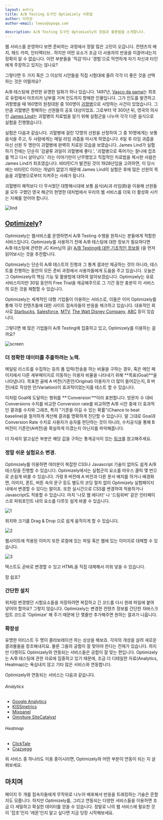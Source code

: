 ```yaml
---
layout: entry
title: A/B Testing 도구인 Optimizely 사용법
author: 이의성
author-email: leeus@spoqa.com

description: A/B Testing 도구인 Optimizely의 장점과 활용법을 소개합니다.
---
```




웹 서비스를 운영하다 보면 준비하는 과정에서 정말 많은 고민이 오갑니다. 컨텐츠의 배치, 헤드 카피, 인터랙티브.. 하지만 어떤 요소가 조금 더 사용자의 반응을 이끌어내는지 정확히 알 수 없습니다. 이런 부분들을 '직감'이나 '경험'으로 막연하게 자기 자신과 타인에게 주장하고 있지는 않나요?

그렇다면 두 가지 혹은 그 이상의 시안들을 직접 시험대에 올려 각각 더 좋은 것을 선택하는 것은 어떨까요? 

A/B 테스팅에 관련한 유명한 일화가 하나 있습니다. 1497년, [Vasco da gama](http://ko.wikipedia.org/wiki/%EB%B0%94%EC%8A%A4%EC%BF%A0_%EB%8B%A4_%EA%B0%80%EB%A7%88)는 최초로 유럽에서 아프리카 남부를 거쳐 인도까지 항해한 인물입니다. 그가 인도를 발견하고 귀항했을 때 160명의 원정대원 중 100명이 [괴혈병](http://ko.wikipedia.org/wiki/%EA%B4%B4%ED%98%88%EB%B3%91)으로 사망하는 사건이 있었습니다. 그만큼 괴혈병은 항해하는 선원들의 공포 대상이었죠. 그로부터 약 300년 뒤, 영국의 의사인 [James Lind](http://en.wikipedia.org/wiki/James_Lind)는 괴혈병의 치료법을 알기 위해 실험군을 나누어 각각 다른 음식으로 실험을 진행했습니다. 

실험은 다음과 같습니다. 괴혈병에 걸린 12명의 선원을 선정하여 그 중 10명에게는 보통 음식을 주고, 두 사람에게는 매일 라임 과즙을 마시게 하였습니다. 6일 후 라임 과즙을 마신 선원 두 명만이 괴혈병에 완벽히 치료된 모습을 보였습니다. James Lind가 실험하기 전에는 단순히 '감귤류 과일이 괴혈병에 좋다.', '괴혈병으로 죽어가는 찰나에 잡초를 먹고 다시 살아났다.' 라는 이야기만이 난무했었고 직접적인 치료법을 제시한 사람은 James Lind가 최초였습니다.  비타민C가 발견된 것이 1928년임을 고려하면, 이 당시에는 비타민C 이라는 개념이 없었기 때문에 James Lind의 실험은 후에 많은 선원의 목숨을 괴혈병으로부터 지켜주는 사례가 됩니다.

괴혈병이 해적보다 더 무서웠던 대항해시대에 보통 음식(A)과 라임(B)을 이용해 선원들을 모두 구했던 영국 해군의 현명한 대처법에서 우리의 웹 서비스를 더욱 더 활성화 시키는 지혜를 얻어야 합니다. 


![lind](/images/2013-06-24/lind.jpg)


## [Optimizely](http://optimizely.com)?

Optimizely는 웹서비스를 운영하면서 A/B Testing 수행을 원하시는 분들에게 적합한 서비스입니다. Optimizely를 사용하기 전에 A/B 테스팅에 대한 정보가 필요하다면 A/B 테스팅에 관련한 JC Kim님의 글( [A/B Testing에 대한 기초적인 정보들](https://spoqa.github.io/2012/05/15/ab-testing-basic.html) )을 먼저 읽어보시는 것을 추천합니다. 

Optimizely는 단순히 A/B 테스트의 진행과 그 통계 결과만 제공하는 것이 아니라, 테스트를 진행하는 동안의 모든 준비 과정에서 사용자들에게 도움을 주고 있습니다. 오늘은 그 Optimizely의 핵심 기능 및 활용법에 대하여 알아보겠습니다. Optimizely는 유료 서비스이지만 30일 동안의 Free Trial을 제공해주므로 그 기간 동안 충분히 이 서비스의 모든 것을 체험할 수 있습니다.

Optimizely는 세계적인 대형 기업들이 이용하는 서비스로, 이들은 이미 Optimizely를 통해 각각 컨텐츠들에 대한 사이트 접속자들의 반응을 체크하고 있습니다. 대표적인 회사로 [Starbucks](http://www.starbucks.com/), [Salesforce](www.salesforce.com/), [MTV](http://www.mtv.com/), [The Walt Disney Company](http://thewaltdisneycompany.com/), [ABC](http://beta.abc.go.com/) 등이 있습니다. 

그렇다면 왜 많은 기업들이 A/B Testing에 집중하고 있고, Optimizely를 이용하는 걸까요?

![screen](/images/2013-06-24/optimizely.jpg)



### 더 정확한 데이터를 추출하려는 노력.

메일링 리스트를 수집하는 등의 폼 입력/전송을 하는 비율을 구하는 경우, 혹은 메인 페이지에서 다른 세부페이지로 이동하는 이용자 비율을 나타내기 위해 **목표(Goal)**을 나타냅니다. 목표한 골에 A 버전(기존안/Original) 이용자가 더 많이 들어갔는지, B 버전(새로 작성한 안/Variation)이 효과적이었는지를 테스트 할 수 있습니다. 

이처럼 Goal에 도달하는 행위를 **'Conversion'**이라 표현합니다. 방문자 수 대비 Conversions 수치를 비교한 Conversion rate를 비교하면 A/B 시안 중에 더 효과적인 결과를 수치와 그래프, 특히 "기준을 이길 수 있는 확률"(Chance to beat baseline)을 철저하게 계산해 결과를 명확하게 진단할 수 있습니다. 말 그대로 Goal과 Conversion Rate 수치로 사용자가 승자를 판단하는 것이 아니라, 수치공식을 통해 B 버전이 기존안(A버전)을 확실하게 이겼는지 아닌지를 파악해줍니다.

더 자세히 알고싶은 부분은 해당 값을 구하는 통계공식이 있는 [링크](http://support.optimizely.com/customer/portal/articles/469316-what-does-%22chance-to-beat-baseline%22-actually-mean-)를 참고해주세요.



### 정말 쉬운 실험요소 변경.



Optimizely를 이용하면 여러분이 복잡한 CSS나 Javascript 기술이 없어도 쉽게 A/B 테스팅을 진행할 수 있습니다. Optimizely에서는 실험군의 요소를 마우스 클릭 몇 번으로 손쉽게 바꿀 수 있습니다. 가령 B 버전에 A 버전과 다른 문서 배치를 하거나 배경화면, 이미지, 폰트, 버튼 속의 문구 등도 별도의 코딩 절차 없이 Optimizely 실험페이지 내에서 변경할 수 있다는 말이죠. 또한 실시간으로 CSS를 변경하여 적용하거나 Javascript도 적용할 수 있습니다. 마치 '나모 웹 에디터' 나 '드림위버' 같은 인터페이스로 파워포인트 내의 요소를 다루듯 쉽게 바꿀 수 있습니다.



![1](/images/2013-06-24/1.png)

위치와 크기를 Drag & Drop 으로 쉽게 움직이게 할 수 있습니다.

![2](/images/2013-06-24/2.jpg)

웹사이트에 적용된 이미지 또한 로컬에 있는 파일 혹은 웹에 있는 이미지로 대체할 수 있습니다.

![3](/images/2013-06-24/3.jpg)

텍스트도 곧바로 변경할 수 있고 HTML을 직접 대체해서 끼워 넣을 수 있습니다.

참 쉽죠?


### 간단한 설치

위처럼 변경했던 시험요소들을 저장하려면 복잡하고 긴 코드를 다시 원래 파일에 붙여 넣어야 할까요? 그렇지 않습니다. Optimizely는 변경한 컨텐츠 정보를 간단한 자바스크립트 코드로 'Optimize' 해 주기 때문에 단 몇줄만 추가해주면 원하는 결과가 나옵니다.





### 확장성

유명한 아티스트 두 명이 콜라보레이션 하는 상상을 해보죠. 각자의 개성을 살려 새로운 결과물들을 창조해내지요. 물론 그들의 궁합이 잘 맞아야 한다는 전제가 있습니다. 하지만 다행히도 Optimizely와 연동되는 서비스들은 궁합이 잘 맞는 편입니다. Optimizely는 A/B 테스팅에 관한 자료에 집중하고 있기 때문에, 조금 더 디테일한 자료(Analytics, Heatmap)는 욕심내지 않고 기타 많은 서비스와 연동합니다.


Optimizely와 연동되는 서비스는 다음과 같습니다.


###### Analytics
* [Google Analytics](http://www.google.com/analytics/)
* [KISSmetrics](https://www.kissmetrics.com/)
* [Mixpanel](https://mixpanel.com/)
* [Omniture SiteCatalyst](http://www.omniture.com/ko/products/web_analytics/sitecatalyst)


###### Heatmap
* [ClickTale](http://www.clicktale.com/)
* [Crazyegg](http://crazyegg.com/)


위 서비스 중 하나라도 이용 중이시라면, Optimizely와 어떤 부분이 연동이 되는 지 살펴보세요.



## 마치며


페이지 두 개를 접속자들에게 무작위로 나누어 배포해서 반응을 트래킹하는 기술은 흔할지도 모릅니다. 하지만 Optimizely를, 그리고 연동되는 다양한 서비스들을 이용하면 조금 더 세밀하고 확실한 데이터를 얻을 수 있습니다. 정말로 나의 웹 서비스에 필요한 것이 '잡초'인지 '레몬'인지 알고 싶다면 지금 당장 시작해보세요.
